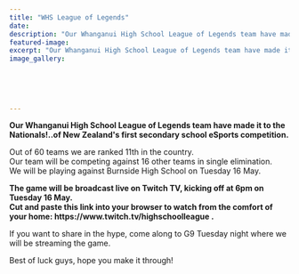 ```yaml
---
title: "WHS League of Legends"
date: 
description: "Our Whanganui High School League of Legends team have made it to the Nationals!"
featured-image: 
excerpt: "Our Whanganui High School League of Legends team have made it to the Nationals!"
image_gallery:
	
	
	
	
	
---
```


<p><strong>Our Whanganui High School League of Legends team have made it to the Nationals!..of&nbsp;New Zealand's first secondary school eSports competition.</strong></p>
<p>Out of 60 teams we are ranked 11th in the country.&nbsp;<br />Our team will be competing against 16 other teams in single elimination.&nbsp;<br />We will be playing against Burnside High School on Tuesday 16 May.&nbsp;</p>
<p><strong>The game will be broadcast live on Twitch TV, kicking off at 6pm on Tuesday 16 May.&nbsp;</strong><br /><strong>Cut and paste this link into your browser to watch from the comfort of your home: https://www.twitch.tv/highschoolleague .</strong></p>
<p>If you want to share in the hype, come along to G9 Tuesday night where we will be streaming the game.</p>
<p>Best of luck guys, hope you make it through!</p>

